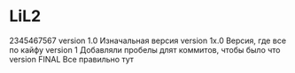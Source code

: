 # LiL2
2345467567
version 1.0
Изначальная версия
version 1x.0
Версия, где все по кайфу
version 1
Добавляли пробелы длят коммитов, чтобы было что
version FINAL
Все правильно тут
